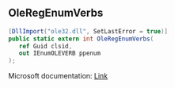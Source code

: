 ## OleRegEnumVerbs

```csharp
[DllImport("ole32.dll", SetLastError = true)]
public static extern int OleRegEnumVerbs(
   ref Guid clsid,
   out IEnumOLEVERB ppenum
);
```

Microsoft documentation: [Link](https://docs.microsoft.com/en-us/windows/win32/api/ole2/nf-ole2-oleregenumverbs)
